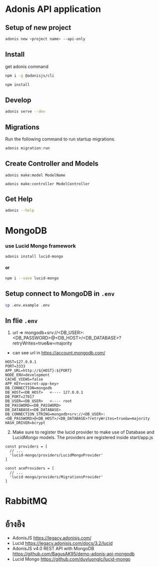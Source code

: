 # Adonis API application
## Setup of new project
```bash
adonis new <project name> --api-only
```
## Install
get adonis command
```bash
npm i -g @adonisjs/cli
```
```bash
npm install
```
## Develop
```bash
adonis serve --dev
```
## Migrations

Run the following command to run startup migrations.

```js
adonis migration:run
```
## Create Controller and Models
```
adonis make:model ModelName
```
```
adonis make:controller ModelController
```
## Get Help
```bash
adonis --help
```
# MongoDB
### use Lucid Mongo framework
```bash
adonis install lucid-mongo
```
#### or
```bash
npm i --save lucid-mongo
```
## Setup connect to MongoDB in ````.env````
```bash
cp .env.example .env
```
## In flie ````.env````
1. url => mongodb+srv://<DB_USER>:<DB_PASSWORD>@<DB_HOST>/<DB_DATABASE>?retryWrites=true&w=majority
* can see url in https://account.mongodb.com/
```
HOST=127.0.0.1
PORT=3333
APP_URL=http://${HOST}:${PORT}
NODE_ENV=development
CACHE_VIEWS=false
APP_KEY=<secret-app-key>
DB_CONNECTION=mongodb
DB_HOST=<DB_HOST>   <---- 127.0.0.1
DB_PORT=27017
DB_USER=<DB_USER>   <---- root
DB_PASSWORD=<DB_PASSWORD>
DB_DATABASE=<DB_DATABASE>
DB_CONNECTION_STRING=mongodb+srv://<DB_USER>:<DB_PASSWORD>@<DB_HOST>/<DB_DATABASE>?retryWrites=true&w=majority
HASH_DRIVER=bcrypt
```

2. Make sure to register the lucid provider to make use of Database and LucidMongo models. The providers are registered inside start/app.js
```
const providers = [
  // ...
  'lucid-mongo/providers/LucidMongoProvider'
]

const aceProviders = [
  // ...
  'lucid-mongo/providers/MigrationsProvider'
]
```

# RabbitMQ

# อ้างอิง
* AdonisJS https://legacy.adonisjs.com/
* Lucid https://legacy.adonisjs.com/docs/3.2/lucid
* AdonisJS v4.0 REST API with MongoDB https://github.com/BagusAK95/demo-adonis-api-mongodb
* Lucid Mongo https://github.com/duyluonglc/lucid-mongo